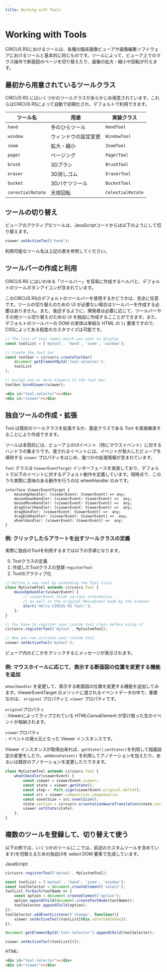 ```yaml
---
title: Working with Tools
---
```


# Working with Tools

CIRCUS RSにおけるツールは、各種の臨床画像ビューアや画像編集ソフトウェアにおけるツールと基本的に同じものです。ツールによって、ビューア上でのマウス操作で断面図のページを切り替えたり、画像の拡大・縮小や回転が行えます。

## 最初から用意されているツールクラス

CIRCUS RS にはいくつかのツールクラスがあらかじめ用意されています。これらはCIRCUS RSによって自動で初期化され、デフォルトで利用できます。

| ツール名 | 用途 | 実装クラス |
|-|-|-|
| `hand` | 手のひらツール | `HandTool` |
| `window` | ウィンドウの設定変更 | `WindowTool` |
| `zoom` | 拡大・縮小 | `ZoomTool` |
| `pager` | ページング | `PagerTool` |
| `brush` | 3Dブラシ | `BrushTool` |
| `eraser` | 3D消しゴム | `EraserTool` |
| `bucket` | 3Dバケツツール | `BucketTool` |
| `cerestialRotate` | 天球回転 | `CelestialRotate` |

## ツールの切り替え

ビューアのアクティブなツールは、JavaScriptコードからは以下のようにして切り替えます。

```js
viewer.setActiveTool('hand');
```

利用可能なツール名は上記の表を参照してください。

## ツールバーの作成と利用

CIRCUS RS にはいわゆる「ツールバー」を容易に作成するヘルパと、デフォルトのツールボタンアイコンが含まれています。

このCIRCUS RSのデフォルトのツールバーを使用するかどうかは、完全に任意です。ツールの切り替えのための UI が必要ない場合はツールバーを作成する必要はありません。また、後述するように、開発者は必要に応じて、ツールバーやその他ツール切り替えのための UI を独自に作成するこことができます。また、デフォルトのツールバーの DOM の実体は単純な HTML の `li` 要素ですので、CSSによってある程度のカスタマイズは可能です。

```js
// The list of tool names which you want to display
const toolList = ['mytool', 'hand', 'zoom', 'window'];

// Create the tool bar
const toolbar = circusrs.createToolbar(
    document.getElementById('tool-selector'),
    toolList
);

// Assign one or more Viewers to the tool bar
toolbar.bindViewer(viewer);
```

```html
<div id="tool-selector"></div>
<div id="viewer"></div>
```

## 独自ツールの作成・拡張

Tool は既存のツールクラスを拡張するか、基底クラスである Tool を直接継承することにより作成できます。

ツールは本質的には、ビューア上のUIイベント（特にマウスイベント）に対するハンドラの集まりです。渡されるイベントには、イベントが発火したビューアを保持する `viewer` プロパティをはじめ、幾つかの拡張情報が含まれています。

`Tool` クラスは `ViewerEventTarget` インターフェースを実装しており、デフォルトで以下のイベントに対するデフォルト動作を定義しています。現時点で、このうち実際に意味のある動作を行うのは wheelHandler のみです。

```
interface ViewerEventTarget {
    mouseUpHandler: (viewerEvent: ViewerEvent) => any;
    mouseDownHandler: (viewerEvent: ViewerEvent) =>  any;
    mouseMoveHandler: (viewerEvent: ViewerEvent) =>  any;
    dragStartHandler: (viewerEvent: ViewerEvent) =>  any;
    dragHandler: (viewerEvent: ViewerEvent) =>  any;
    dragEndHandler: (viewerEvent: ViewerEvent) =>  any;
    wheelHandler: (viewerEvent: ViewerEvent) =>  any;
}
```

### 例: クリックしたらアラートを出すツールクラスの定義

実際に独自のToolを利用するまでは以下の手順となります。

0. Toolクラスの定義
0. 作成したToolクラスの登録 `registerTool`
0. Toolのアクティブ化

```js
// Define a new tool by extending the Tool class
class MyCustomTool extends circusrs.Tool {
    mouseUpHandler(viewerEvent) {
        // viewerEvent holds various information
        // as well as the original MouseEvent made by the browser
        alert('Hello CIRCUS RS Tool!');
    };
}

// You have to register your custom tool class before using it
circusrs.registerTool('mytool', MyCustomTool);

// Now you can activate your custom tool
viewer.setActiveTool('mytool');
```

ビューア内のどこかをクリックするとメッセージが表示されます。

### 例: マウスホイールに応じて、表示する断面図の位置を変更する機能を追加

`wheelHandler` を変更して、表示する断面図の位置を変更する機能を追加してみます。ViewerEventTarget のメソッドに渡されるイベントデータの中で、重要なのは、 `original` プロパティと `viewer` プロパティです。  

`original`プロパティ  
: Viewerによってラップされている HTMLCanvaElement が受け取った生のイベントが格納されます。

`viewer`プロパティ  
: イベントの発火元となった Viewer インスタンスです。

Viewer インスタンスが取得出来れば、`getState()`,`setState()`を利用して描画設定の変更をしたり、`addAnnotation()` を利用してアノテーションを加えたり、あるいは既存のアノテーションを変更したりできます。

```javascript
class MyCustomTool extends circusrs.Tool {
    wheelHandler(viewerEvent) {
        const viewer = viewerEvent.viewer;
        const state = viewer.getState();
        const step = -Math.sign(viewerEvent.original.deltaY);
        const src = viewer.composition.imageSource;
        const voxelSize = src.voxelSize();
        state.section = circusrs.orientationAwareTranslation(state.section, voxelSize, step);
        viewer.setState(state);
    };
}
```

## 複数のツールを登録して、切り替えて使う

以下の例では、いくつかのツール(ここでは、前述のカスタムツールを含めています)を切替えるための独自UIを select DOM 要素で生成しています。

JavaScript:

```js
circusrs.registerTool('mytool', MyCustomTool);

const toolList = ['mytool', 'hand', 'zoom', 'window'];
const toolSelector = document.createElement('select');
toolList.forEach(toolName => {
    const option = document.createElement('option');
    option.appendChild(document.createTextNode(toolName));
    toolSelector.appendChild(option);
});
toolSelector.addEventListener('change', function(){
    viewer.setActiveTool(toolList[this.selectedIndex]);
});

document.getElementById('tool-selector').appendChild(toolSelector);

viewer.setActiveTool(toolList[0]);
```

HTML:

```html
<div id="tool-selector"></div>
<div id="viewer"></div>
```
